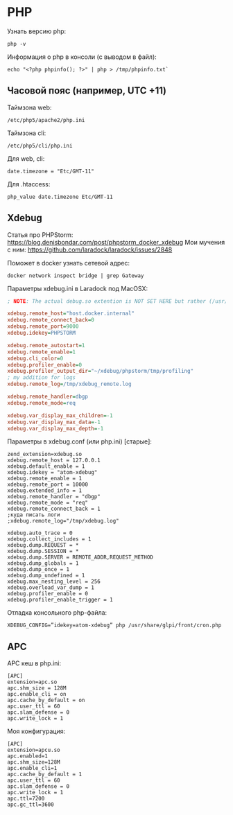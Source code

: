 # PHP

Узнать версию php:
```
php -v
```

Информация о php в консоли (с выводом в файл):
```
echo "<?php phpinfo(); ?>" | php > /tmp/phpinfo.txt`
```

## Часовой пояс (например, UTC +11)

Таймзона web:
```
/etc/php5/apache2/php.ini
```
Таймзона cli:
```
/etc/php5/cli/php.ini
```
Для web, cli:
```
date.timezone = "Etc/GMT-11"
```
Для .htaccess:
```
php_value date.timezone Etc/GMT-11
```

## Xdebug

Статья про PHPStorm: https://blog.denisbondar.com/post/phpstorm_docker_xdebug
Мои мучения с ним: https://github.com/laradock/laradock/issues/2848

Поможет в docker узнать сетевой адрес:
```
docker network inspect bridge | grep Gateway
```

Параметры xdebug.ini в Laradock под MacOSX:
```ini
; NOTE: The actual debug.so extention is NOT SET HERE but rather (/usr/local/etc/php/conf.d/docker-php-ext-xdebug.ini)

xdebug.remote_host="host.docker.internal"
xdebug.remote_connect_back=0
xdebug.remote_port=9000
xdebug.idekey=PHPSTORM

xdebug.remote_autostart=1
xdebug.remote_enable=1
xdebug.cli_color=0
xdebug.profiler_enable=0
xdebug.profiler_output_dir="~/xdebug/phpstorm/tmp/profiling"
; my addition for logs
xdebug.remote_log=/tmp/xdebug_remote.log

xdebug.remote_handler=dbgp
xdebug.remote_mode=req

xdebug.var_display_max_children=-1
xdebug.var_display_max_data=-1
xdebug.var_display_max_depth=-1
```

Параметры в xdebug.conf (или php.ini)   [старые]:
```
zend_extension=xdebug.so
xdebug.remote_host = 127.0.0.1
xdebug.default_enable = 1
xdebug.idekey = "atom-xdebug"
xdebug.remote_enable = 1
xdebug.remote_port = 10000
xdebug.extended_info = 1
xdebug.remote_handler = "dbgp"
xdebug.remote_mode = "req"
xdebug.remote_connect_back = 1
;куда писать логи
;xdebug.remote_log="/tmp/xdebug.log"

xdebug.auto_trace = 0
xdebug.collect_includes = 1
xdebug.dump.REQUEST = *
xdebug.dump.SESSION = *
xdebug.dump.SERVER = REMOTE_ADDR,REQUEST_METHOD
xdebug.dump_globals = 1
xdebug.dump_once = 1
xdebug.dump_undefined = 1
xdebug.max_nesting_level = 256
xdebug.overload_var_dump = 1
xdebug.profiler_enable = 0
xdebug.profiler_enable_trigger = 1
```


Отладка консольного php-файла:
```
XDEBUG_CONFIG=”idekey=atom-xdebug” php /usr/share/glpi/front/cron.php
```

## APC

APC кеш в php.ini:
```
[APC]
extension=apc.so
apc.shm_size = 128M
apc.enable_cli = on
apc.cache_by_default = on
apc.user_ttl = 60
apc.slam_defense = 0
apc.write_lock = 1
```

Моя конфигурация:
```
[APC]
extension=apcu.so
apc.enabled=1
apc.shm_size=128M
apc.enable_cli=1
apc.cache_by_default = 1
apc.user_ttl = 60
apc.slam_defense = 0
apc.write_lock = 1
apc.ttl=7200
apc.gc_ttl=3600
```
